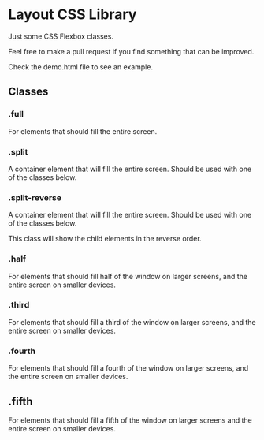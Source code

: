 # Layout CSS Library

Just some CSS Flexbox classes. 

Feel free to make a pull request if you find something that can be improved.

Check the demo.html file to see an example.

## Classes

### .full

For elements that should fill the entire screen.

### .split

A container element that will fill the entire screen. Should be used with one of the classes below.

### .split-reverse

A container element that will fill the entire screen. Should be used with one of the classes below.

This class will show the child elements in the reverse order.

### .half

For elements that should fill half of the window on larger screens, and the entire screen on smaller devices.

### .third

For elements that should fill a third of the window on larger screens, and the entire screen on smaller devices.

### .fourth

For elements that should fill a fourth of the window on larger screens, and the entire screen on smaller devices.

## .fifth

For elements that should fill a fifth of the window on larger screens and the entire screen on smaller devices.